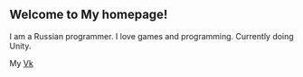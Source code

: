 
## Welcome to My homepage!

I am a Russian programmer. I love games and programming. Currently doing Unity.


My [Vk](https://vk.com/seedonmax)


